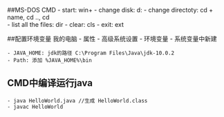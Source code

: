 ##MS-DOS CMD
    - start: win+
    - change disk: d:
    - change directoty: cd + name, cd .., cd \
    - list all the files: dir
    - clear: cls
    - exit: ext

##配置环境变量
我的电脑 - 属性 - 高级系统设置 - 环境变量 - 系统变量中新建

    - JAVA_HOME: jdk的路径 C:\Program Files\Java\jdk-10.0.2
    - Path: 添加 %JAVA_HOME%\bin

## CMD中编译运行java ##
 
    - java HelloWorld.java //生成 HelloWorld.class
    - javac HelloWorld




